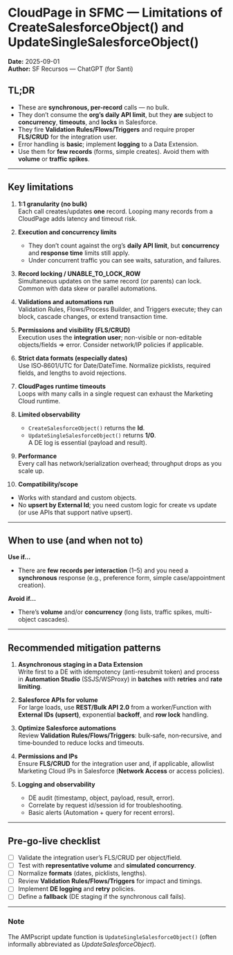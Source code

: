 # CloudPage in SFMC — Limitations of CreateSalesforceObject() and UpdateSingleSalesforceObject()

**Date:** 2025-09-01  
**Author:** SF Recursos — ChatGPT (for Santi)

## TL;DR
- These are **synchronous, per-record** calls — no bulk.  
- They don’t consume the **org’s daily API limit**, but they **are** subject to **concurrency**, **timeouts**, and **locks** in Salesforce.  
- They fire **Validation Rules/Flows/Triggers** and require proper **FLS/CRUD** for the integration user.  
- Error handling is **basic**; implement **logging** to a Data Extension.  
- Use them for **few records** (forms, simple creates). Avoid them with **volume** or **traffic spikes**.

---

## Key limitations
1. **1:1 granularity (no bulk)**  
   Each call creates/updates **one** record. Looping many records from a CloudPage adds latency and timeout risk.

2. **Execution and concurrency limits**  
   - They don’t count against the org’s **daily API limit**, but **concurrency** and **response time** limits still apply.  
   - Under concurrent traffic you can see waits, saturation, and failures.

3. **Record locking / UNABLE_TO_LOCK_ROW**  
   Simultaneous updates on the same record (or parents) can lock. Common with data skew or parallel automations.

4. **Validations and automations run**  
   Validation Rules, Flows/Process Builder, and Triggers execute; they can block, cascade changes, or extend transaction time.

5. **Permissions and visibility (FLS/CRUD)**  
   Execution uses the **integration user**; non-visible or non-editable objects/fields ⇒ error. Consider network/IP policies if applicable.

6. **Strict data formats (especially dates)**  
   Use ISO‑8601/UTC for Date/DateTime. Normalize picklists, required fields, and lengths to avoid rejections.

7. **CloudPages runtime timeouts**  
   Loops with many calls in a single request can exhaust the Marketing Cloud runtime.

8. **Limited observability**  
   - `CreateSalesforceObject()` returns the **Id**.  
   - `UpdateSingleSalesforceObject()` returns **1/0**.  
   A DE log is essential (payload and result).

9. **Performance**  
   Every call has network/serialization overhead; throughput drops as you scale up.

10. **Compatibility/scope**  
   - Works with standard and custom objects.  
   - No **upsert by External Id**; you need custom logic for create vs update (or use APIs that support native upsert).

---

## When to use (and when not to)
**Use if…**  
- There are **few records per interaction** (1–5) and you need a **synchronous** response (e.g., preference form, simple case/appointment creation).

**Avoid if…**  
- There’s **volume** and/or **concurrency** (long lists, traffic spikes, multi-object cascades).

---

## Recommended mitigation patterns
1. **Asynchronous staging in a Data Extension**  
   Write first to a DE with idempotency (anti-resubmit token) and process in **Automation Studio** (SSJS/WSProxy) in **batches** with **retries** and **rate limiting**.

2. **Salesforce APIs for volume**  
   For large loads, use **REST/Bulk API 2.0** from a worker/Function with **External IDs (upsert)**, exponential **backoff**, and **row lock** handling.

3. **Optimize Salesforce automations**  
   Review **Validation Rules/Flows/Triggers**: bulk‑safe, non‑recursive, and time‑bounded to reduce locks and timeouts.

4. **Permissions and IPs**  
   Ensure **FLS/CRUD** for the integration user and, if applicable, allowlist Marketing Cloud IPs in Salesforce (**Network Access** or access policies).

5. **Logging and observability**  
   - DE audit (timestamp, object, payload, result, error).  
   - Correlate by request id/session id for troubleshooting.  
   - Basic alerts (Automation + query for recent errors).

---

## Pre‑go‑live checklist
- [ ] Validate the integration user’s FLS/CRUD per object/field.  
- [ ] Test with **representative volume** and **simulated concurrency**.  
- [ ] Normalize **formats** (dates, picklists, lengths).  
- [ ] Review **Validation Rules/Flows/Triggers** for impact and timings.  
- [ ] Implement **DE logging** and **retry** policies.  
- [ ] Define a **fallback** (DE staging if the synchronous call fails).

---

### Note
The AMPscript update function is `UpdateSingleSalesforceObject()` (often informally abbreviated as *UpdateSalesforceObject*).

